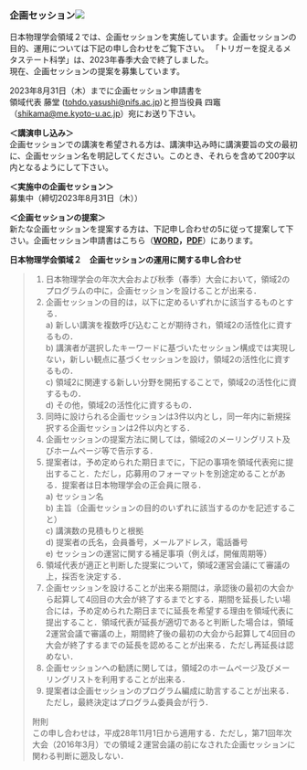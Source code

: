 ### 企画セッション![](http://www.r2.div.jps.or.jp/image/new.gif)
 日本物理学会領域２では、企画セッションを実施しています。企画セッションの目的、運用については下記の申し合わせをご覧下さい。
 「トリガーを捉えるメタステート科学」は、2023年春季大会で終了しました。   
 現在、企画セッションの提案を募集しています。 
 
 
2023年8月31日（木）までに企画セッション申請書を  
領域代表 藤堂 (tohdo.yasushi@nifs.ac.jp)と担当役員 四竈（shikama@me.kyoto-u.ac.jp）宛にお送り下さい。
  
**＜講演申し込み＞**  
 企画セッションでの講演を希望される方は、講演申込み時に講演要旨の文の最初に、企画セッション名を明記してください。このとき、それらを含めて200字以内となるようにして下さい。 
  
**＜実施中の企画セッション＞**  
募集中（締切2023年8月31日（木））

**＜企画セッションの提案＞**  
 新たな企画セッションを提案する方は、下記申し合わせの5に従って提案して下さい。企画セッション申請書はこちら（**[WORD](pdf2/2016/201608_topical_session_proposal.docx)，[PDF](pdf2/2016/201608_topical_session_proposal.pdf)**）にあります。  

**日本物理学会領域２　企画セッションの運用に関する申し合わせ** 
  
> 1. 日本物理学会の年次大会および秋季（春季）大会において，領域2のプログラムの中に，企画セッションを設けることが出来る．  
> 2. 企画セッションの目的は，以下に定めるいずれかに該当するものとする．  
>     a) 新しい講演を複数呼び込むことが期待され，領域2の活性化に資するもの．  
>     b) 講演者が選択したキーワードに基づいたセッション構成では実現しない，新しい観点に基づくセッションを設け，領域2の活性化に資するもの．  
>     c) 領域2に関連する新しい分野を開拓することで，領域2の活性化に資するもの．  
>     d) その他，領域2の活性化に資するもの．   
> 3. 同時に設けられる企画セッションは3件以内とし，同一年内に新規採択する企画セッションは2件以内とする．  
> 4. 企画セッションの提案方法に関しては，領域2のメーリングリスト及びホームページ等で告示する．  
> 5. 提案者は，予め定められた期日までに，下記の事項を領域代表宛に提出すること．ただし，応募用のフォーマットを別途定めることがある．提案者は日本物理学会の正会員に限る．  
>     a) セッション名  
>     b) 主旨（企画セッションの目的のいずれに該当するのかを記述すること）  
>     c) 講演数の見積もりと根拠  
>     d) 提案者の氏名，会員番号，メールアドレス，電話番号  
>     e) セッションの運営に関する補足事項（例えば，開催周期等）  
> 6. 領域代表が適正と判断した提案について，領域2運営会議にて審議の上，採否を決定する．  
> 7. 企画セッションを設けることが出来る期間は，承認後の最初の大会から起算して4回目の大会が終了するまでとする．期間を延長したい場合には，予め定められた期日までに延長を希望する理由を領域代表に提出すること．領域代表が延長が適切であると判断した場合は，領域2運営会議で審議の上，期間終了後の最初の大会から起算して4回目の大会が終了するまでの延長を認めることが出来る．ただし再延長は認めない．  
> 8. 企画セッションへの勧誘に関しては，領域2のホームページ及びメーリングリストを利用することが出来る．  
> 9. 提案者は企画セッションのプログラム編成に助言することが出来る．ただし，最終決定はプログラム委員会が行う．  
>
>
> 附則  
 この申し合わせは，平成28年11月1日から適用する．ただし，第71回年次大会（2016年3月）での領域２運営会議の前になされた企画セッションに関わる判断に遡及しない．  
